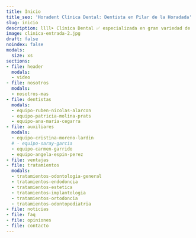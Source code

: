 ```yaml
---
title: Inicio
title_seo: 'Horadent Clínica Dental: Dentista en Pilar de la Horadada'
slug: inicio
description: llll➤ Clínica Dental ✅ especializada en gran variedad de tratamientos como endodoncias, estética dental e Invisalign. Situada en Pilar de la Horadada, Alicante.
image: clinica-entrada-2.jpg
draft: false
noindex: false
modals:
  size: xs
sections:
- file: header
  modals:
  - video
- file: nosotros
  modals:
  - nosotros-mas
- file: dentistas
  modals:
  - equipo-ruben-nicolas-alarcon
  - equipo-patricia-molina-prats
  - equipo-ana-maria-cegarra
- file: auxiliares
  modals:
  - equipo-cristina-moreno-lardin
  # - equipo-saray-garcia
  - equipo-carmen-garrido
  - equipo-angela-espin-perez
- file: ventajas
- file: tratamientos
  modals:
  - tratamientos-odontologia-general
  - tratamientos-endodoncia
  - tratamientos-estetica
  - tratamientos-implantologia
  - tratamientos-ortodoncia
  - tratamientos-odontopediatria
- file: noticias
- file: faq
- file: opiniones
- file: contacto
---
```

